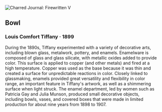 <div class="artwork-of-the-day">
  <div class="container">
    <div class="img-wrapper">
      <img
        src="https://uploads1.wikiart.org/images/louis-comfort-tiffany/bowl-1899.jpg"
        alt="Charred Journal: Firewritten V" />
    </div>
    <div class="artwork-detail">
      <div class="artwork-origin"> 
        <h2 class="artwork-name">Bowl</h2>
        <h3 class="artist">
          Louis Comfort Tiffany
                    ·  1899
        </h3>
      </div>
      <p class="description">
        <span class="artwork-description-text ng-binding" ng-bind-html="viewModel.ArtworkOfTheDay.Description | unsafe">During the 1890s, Tiffany experimented with a variety of decorative arts, including blown glass, metalwork, pottery, and enamels. Enamelware is composed of glass and glass silicate, with metallic oxides added to provide color. This surface is applied to copper (and other metals) and fired at a high temperature. Copper was used as the base because it was thin and created a surface for unpredictable reactions in color. Closely linked to glassmaking, enamels provided great versatility and flexibility in color range, an important feature in Tiffany's artwork, as well as a shimmering surface when light struck. The enamel department, led by women such as Patricia Gay and Julia Munson, produced small decorative objects, including bowls, vases, and covered boxes that were made in limited production for about nine years from 1898 to 1907.</span>
                        <div class="text-shadow-container" ng-show="showShadow" style=""></div>
      </p>
    </div>
  </div>

</div>
